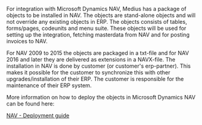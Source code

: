 For integration with Microsoft Dynamics NAV, Medius has a package of objects to be installed in NAV. The objects are stand-alone objects and will not override any existing objects in ERP. The objects consists of tables, forms/pages, codeunits and menu suite. These objects will be used for setting up the integration, fetching masterdata from NAV and for posting invoices to NAV.

For NAV 2009 to 2015 the objects are packaged in a txt-file and for NAV 2016 and later they are delivered as extensions in a NAVX-file.
The installation in NAV is done by customer (or customer's erp-partner). This makes it possible for the customer to synchronize this with other upgrades/installation of their ERP. The customer is responsible for the maintenance of their ERP system. 

More information on how to deploy the objects in Microsoft Dynamics NAV can be found here:

[NAV - Deployment guide](https://success.mediusflow.com/documentation/cts-documentation/On-Premise-Connectors/NAV/NAV_technical/NAV_deploymentguide/)
